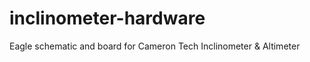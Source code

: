 inclinometer-hardware
=====================

Eagle schematic and board for Cameron Tech Inclinometer &amp; Altimeter
